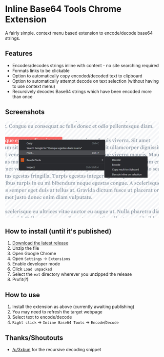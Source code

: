 # Inline Base64 Tools Chrome Extension

A fairly simple. context menu based extension to encode/decode base64 strings.

## Features
- Encodes/decodes strings inline with content - no site searching required
- Formats links to be clickable
- Option to automatically copy encoded/decoded text to clipboard
- Option to automatically attempt decode on text selection (without having to use context menu)
- Recursively decodes Base64 strings which have been encoded more than once

## Screenshots
![Context Menu Screenshot](/Screenshots/ContextMenu.jpg)

## How to install (until it's published)
1. [Download the latest release](https://github.com/NellyWhadsDev/inline-base64-tools/releases)
2. Unzip the file
3. Open Google Chrome
4. Open `Settings` -> `Extensions`
5. Enable developer mode
6. Click `Load unpacked`
7. Select the `ext` directory wherever you unzipped the release
8. Profit(?)

## How to use
1. Install the extension as above (currently awaiting publishing)
2. You may need to refresh the target webpage
2. Select text to encode/decode
3. `Right click` -> `Inline Base64 Tools` -> `Encode`/`Decode`

## Thanks/Shoutouts
- [/u/3xbun](https://www.reddit.com/user/3xbun/) for the recursive decoding snippet

